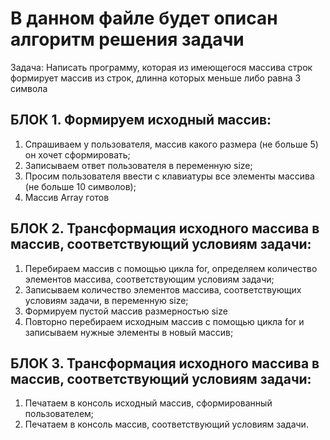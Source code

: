 # В данном файле будет описан алгоритм решения задачи
Задача: Написать программу, которая из имеющегося массива строк формирует массив из строк, длинна которых меньше либо равна 3 символа

## БЛОК 1. Формируем исходный массив:
1. Спрашиваем у пользователя, массив какого размера (не больше 5) он хочет сформировать;
2. Записываем ответ пользователя в переменную size;
3. Просим пользователя ввести с клавиатуры все элементы массива (не больше 10 символов);
4. Массив Array готов

## БЛОК 2. Трансформация исходного массива в массив, соответствующий условиям задачи:
1. Перебираем массив с помощью цикла for, определяем количество элементов массива, соответствующим условиям задачи;
2. Записываем количество элементов массива, соответствующих условиям задачи, в переменную size;
3. Формируем пустой массив размерностью size
4. Повторно перебираем исходным массив с помощью цикла for и записываем нужные элементы в новый массив;

## БЛОК 3. Трансформация исходного массива в массив, соответствующий условиям задачи:
1. Печатаем в консоль исходный массив, сформированный пользователем;
2. Печатаем в консоль массив, соответствующий условиям задачи.
